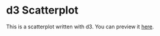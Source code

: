 # d3 Scatterplot

This is a scatterplot written with d3.  You can preview it [here](https://alexanderellis.github.io/d3-scatterplot/).